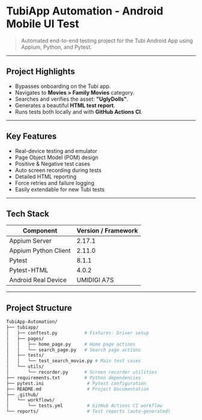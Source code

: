 # TubiApp Automation - Android Mobile UI Test

> Automated end-to-end testing project for the Tubi Android App using Appium, Python, and Pytest.

---

## Project Highlights 

- Bypasses onboarding on the Tubi app.
- Navigates to **Movies > Family Movies** category.
- Searches and verifies the asset: **"UglyDolls"**.
- Generates a beautiful **HTML test report**.
- Runs tests both locally and with **GitHub Actions CI**.

---

## Key Features

- Real-device testing and emulator
- Page Object Model (POM) design
- Positive & Negative test cases
- Auto screen recording during tests
- Detailed HTML reporting
- Force retries and failure logging
- Easily extendable for new Tubi tests

---

## Tech Stack

| Component           | Version / Framework |
|---------------------|----------------------|
| Appium Server        | 2.17.1               |
| Appium Python Client | 2.11.0               |
| Pytest               | 8.1.1                |
| Pytest-HTML          | 4.0.2                |
| Android Real Device  | UMIDIGI A7S          |

---

## Project Structure

```bash
TubiApp-Automation/
├── tubiapp/
│   ├── conftest.py          # Fixtures: Driver setup
│   ├── pages/
│   │   ├── home_page.py     # Home page actions
│   │   └── search_page.py   # Search page actions
│   ├── tests/
│   │   └── test_search_movie.py # Main test cases
│   └── utils/
│       └── recorder.py      # Screen recorder utilities
├── requirements.txt         # Python dependencies
├── pytest.ini                # Pytest configuration
├── README.md                 # Project Documentation
├── .github/
│   └── workflows/
│       └── tests.yml         # GitHub Actions CI workflow
└── reports/                  # Test reports (auto-generated)





